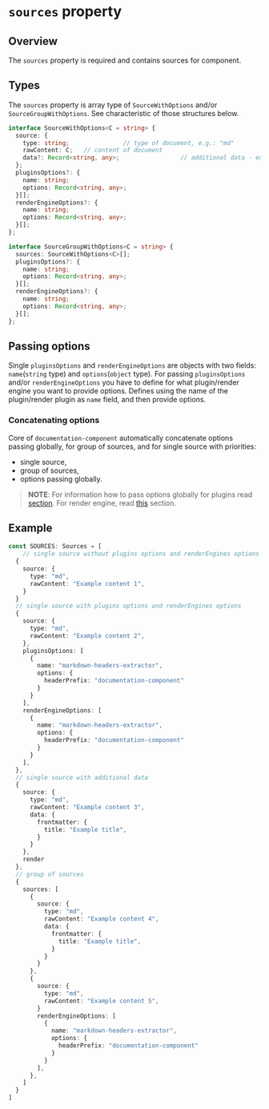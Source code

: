 # `sources` property

## Overview

The `sources` property is required and contains sources for component. 

## Types

The `sources` property is array type of `SourceWithOptions` and/or `SourceGroupWithOptions`. See characteristic of those structures below.

``` ts
interface SourceWithOptions<C = string> {
  source: {
    type: string;               // type of document, e.g.: "md"
    rawContent: C;   // content of document
    data?: Record<string, any>;                 // additional data - extracted or using by plugin or render engine
  };
  pluginsOptions?: {
    name: string;
    options: Record<string, any>; 
  }[];
  renderEngineOptions?: {
    name: string;
    options: Record<string, any>; 
  }[];
};

interface SourceGroupWithOptions<C = string> {
  sources: SourceWithOptions<C>[];
  pluginsOptions?: {
    name: string;
    options: Record<string, any>; 
  }[];
  renderEngineOptions?: {
    name: string;
    options: Record<string, any>; 
  }[];
};
```

## Passing options

Single `pluginsOptions` and `renderEngineOptions` are objects with two fields: `name`(`string` type) and `options`(`object` type). For passing `pluginsOptions` and/or `renderEngineOptions` you have to define for what plugin/render engine you want to provide options. Defines using the name of the plugin/render plugin as `name` field, and then provide options. 

### Concatenating options

Core of `documentation-component` automatically concatenate options passing globally, for group of sources, and for single source with priorities: 
- single source,
- group of sources,
- options passing globally.

> **NOTE**: For information how to pass options globally for plugins read [section](). For render engine, read [this]() section.

## Example

``` ts
const SOURCES: Sources = [
    // single source without plugins options and renderEngines options
  {
    source: {
      type: "md",
      rawContent: "Example content 1",
    }
  }
  // single source with plugins options and renderEngines options
  {
    source: {
      type: "md",
      rawContent: "Example content 2",
    },
    pluginsOptions: [
      {
        name: "markdown-headers-extractor",
        options: {
          headerPrefix: "documentation-component"
        }
      }
    ],
    renderEngineOptions: [
      {
        name: "markdown-headers-extractor",
        options: {
          headerPrefix: "documentation-component"
        }
      }
    ],
  },
  // single source with additional data
  {
    source: {
      type: "md",
      rawContent: "Example content 3",
      data: {
        frontmatter: {
          title: "Example title",
        }
      }
    },
    render
  },
  // group of sources
  {
    sources: [
      {
        source: {
          type: "md",
          rawContent: "Example content 4",
          data: {
            frontmatter: {
              title: "Example title",
            }
          }
        }
      },
      {
        source: {
          type: "md",
          rawContent: "Example content 5",
        }
        renderEngineOptions: [
          {
            name: "markdown-headers-extractor",
            options: {
              headerPrefix: "documentation-component"
            }
          }
        ],
      },
    ]
  }
]
```
